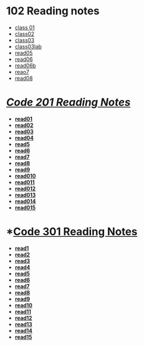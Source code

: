 # 102 Reading notes 

- [class 01](./class01.md)
- [class02](./class02.md)
- [class03](./class03.md)
- [class03lab](./class03lab.md)
- [read05](./read05.md)
- [read06](./read06.md)
- [read06b](./read06b.md)
- [reao7](./reado7.md)
- [read08](./read08.md)
    
# *[Code 201 Reading Notes](https://romanayalew.github.io/readingnotes/)*
- **[read01](./read01.md)**
- **[read02](./read02.md)**
- **[read03](./read03.md)**
- **[read04](./read04.md)**
- **[read5](./read5.md)**
- **[read6](./read6.md)**
- **[read7](./read7.md)**
- **[read8](./read8.md)**
- **[read9](./read9.md)**
- **[read010](./read10.md)**
- **[read011](./read011.md)**
- **[read012](./read012.md)**
- **[read013](./read013.md)**
- **[read014](./read014.md)**
- **[read015](./read015.md)**

# *[Code 301 Reading Notes]()
- **[read1](./read1.md)**
- **[read2](./read2.md)**
- **[read3](./read3.md)**
- **[read4](./read4.md)**
- **[read5](./read5.md)**
- **[read6](./read6.md)**
- **[read7](./read7.md)**
- **[read8](./read8.md)**
- **[read9](./read9.md)**
- **[read10](./read10.md)**
- **[read11](./read11.md)**
- **[read12](./read12.md)**
- **[read13](./read13.md)**
- **[read14](./read14.md)**
- **[read15](./read15.md)**


